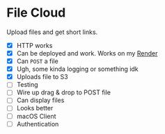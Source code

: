 # File Cloud

Upload files and get short links.

- [x] HTTP works
- [x] Can be deployed and work. Works on my [Render](https://render.com)
- [x] Can `POST` a file
- [x] Ugh, some kinda logging or something idk
- [x] Uploads file to S3
- [ ] Testing
- [ ] Wire up drag & drop to POST file
- [ ] Can display files
- [ ] Looks better
- [ ] macOS Client
- [ ] Authentication
